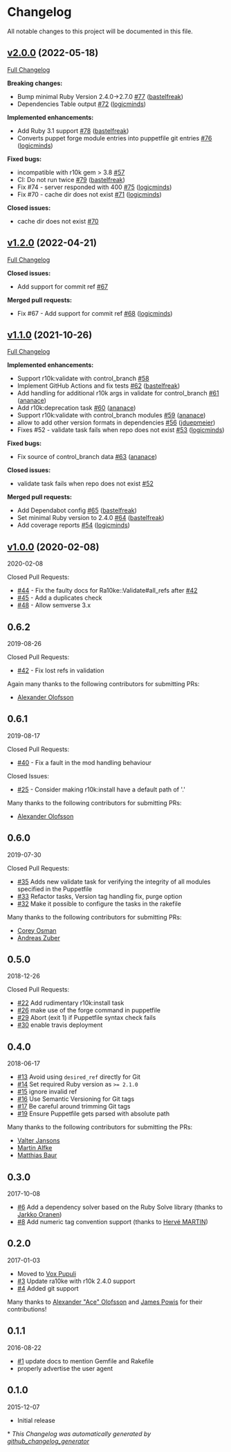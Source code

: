 # Changelog

All notable changes to this project will be documented in this file.

## [v2.0.0](https://github.com/voxpupuli/ra10ke/tree/v2.0.0) (2022-05-18)

[Full Changelog](https://github.com/voxpupuli/ra10ke/compare/v1.2.0...v2.0.0)

**Breaking changes:**

- Bump minimal Ruby Version 2.4.0-\>2.7.0 [\#77](https://github.com/voxpupuli/ra10ke/pull/77) ([bastelfreak](https://github.com/bastelfreak))
- Dependencies Table output  [\#72](https://github.com/voxpupuli/ra10ke/pull/72) ([logicminds](https://github.com/logicminds))

**Implemented enhancements:**

- Add Ruby 3.1 support [\#78](https://github.com/voxpupuli/ra10ke/pull/78) ([bastelfreak](https://github.com/bastelfreak))
- Converts puppet forge module entries into puppetfile git entries [\#76](https://github.com/voxpupuli/ra10ke/pull/76) ([logicminds](https://github.com/logicminds))

**Fixed bugs:**

- incompatible with r10k gem \> 3.8 [\#57](https://github.com/voxpupuli/ra10ke/issues/57)
- CI: Do not run twice [\#79](https://github.com/voxpupuli/ra10ke/pull/79) ([bastelfreak](https://github.com/bastelfreak))
- Fix \#74 - server responded with 400 [\#75](https://github.com/voxpupuli/ra10ke/pull/75) ([logicminds](https://github.com/logicminds))
- Fix \#70 - cache dir does not exist [\#71](https://github.com/voxpupuli/ra10ke/pull/71) ([logicminds](https://github.com/logicminds))

**Closed issues:**

- cache dir does not exist [\#70](https://github.com/voxpupuli/ra10ke/issues/70)

## [v1.2.0](https://github.com/voxpupuli/ra10ke/tree/v1.2.0) (2022-04-21)

[Full Changelog](https://github.com/voxpupuli/ra10ke/compare/v1.1.0...v1.2.0)

**Closed issues:**

- Add support for commit ref [\#67](https://github.com/voxpupuli/ra10ke/issues/67)

**Merged pull requests:**

- Fix \#67 - Add support for commit ref [\#68](https://github.com/voxpupuli/ra10ke/pull/68) ([logicminds](https://github.com/logicminds))

## [v1.1.0](https://github.com/voxpupuli/ra10ke/tree/v1.1.0) (2021-10-26)

[Full Changelog](https://github.com/voxpupuli/ra10ke/compare/v1.0.0...v1.1.0)

**Implemented enhancements:**

- Support r10k:validate with control\_branch [\#58](https://github.com/voxpupuli/ra10ke/issues/58)
- Implement GitHub Actions and fix tests [\#62](https://github.com/voxpupuli/ra10ke/pull/62) ([bastelfreak](https://github.com/bastelfreak))
- Add handling for additional r10k args in validate for control\_branch [\#61](https://github.com/voxpupuli/ra10ke/pull/61) ([ananace](https://github.com/ananace))
- Add r10k:deprecation task [\#60](https://github.com/voxpupuli/ra10ke/pull/60) ([ananace](https://github.com/ananace))
- Support r10k:validate with control\_branch modules [\#59](https://github.com/voxpupuli/ra10ke/pull/59) ([ananace](https://github.com/ananace))
- allow to add other version formats in dependencies [\#56](https://github.com/voxpupuli/ra10ke/pull/56) ([jduepmeier](https://github.com/jduepmeier))
- Fixes \#52 - validate task fails when repo does not exist [\#53](https://github.com/voxpupuli/ra10ke/pull/53) ([logicminds](https://github.com/logicminds))

**Fixed bugs:**

- Fix source of control\_branch data [\#63](https://github.com/voxpupuli/ra10ke/pull/63) ([ananace](https://github.com/ananace))

**Closed issues:**

- validate task fails when repo does not exist [\#52](https://github.com/voxpupuli/ra10ke/issues/52)

**Merged pull requests:**

- Add Dependabot config [\#65](https://github.com/voxpupuli/ra10ke/pull/65) ([bastelfreak](https://github.com/bastelfreak))
- Set minimal Ruby version to 2.4.0 [\#64](https://github.com/voxpupuli/ra10ke/pull/64) ([bastelfreak](https://github.com/bastelfreak))
- Add coverage reports [\#54](https://github.com/voxpupuli/ra10ke/pull/54) ([logicminds](https://github.com/logicminds))

## [v1.0.0](https://github.com/voxpupuli/ra10ke/tree/v1.0.0) (2020-02-08)

2020-02-08

Closed Pull Requests:

* [#44](https://github.com/voxpupuli/ra10ke/pull/44) - Fix the faulty docs for Ra10ke::Validate#all_refs after [#42](https://github.com/voxpupuli/ra10ke/pull/42)
* [#45](https://github.com/voxpupuli/ra10ke/pull/45) - Add a duplicates check
* [#48](https://github.com/voxpupuli/ra10ke/pull/48) - Allow semverse 3.x

0.6.2
-----

2019-08-26

Closed Pull Requests:

* [#42](https://github.com/voxpupuli/ra10ke/pull/42) - Fix lost refs in validation

Again many thanks to the following contributors for submitting PRs:

* [Alexander Olofsson](https://github.com/ananace)

0.6.1
-----

2019-08-17

Closed Pull Requests:

* [#40](https://github.com/voxpupuli/ra10ke/pull/40) - Fix a fault in the mod handling behaviour

Closed Issues:

* [#25](https://github.com/voxpupuli/ra10ke/issues/25) - Consider making r10k:install have a default path of '.'

Many thanks to the following contributors for submitting PRs:

* [Alexander Olofsson](https://github.com/ananace)

0.6.0
-----

2019-07-30

Closed Pull Requests:

* [#35](https://github.com/voxpupuli/ra10ke/pull/35) Adds new validate task for verifying the integrity of all modules      specified in the Puppetfile
* [#33](https://github.com/voxpupuli/ra10ke/pull/33) Refactor tasks, Version tag handling fix, purge option
* [#32](https://github.com/voxpupuli/ra10ke/pull/32) Make it possible to configure the tasks in the rakefile

Many thanks to the following contributors for submitting PRs:

* [Corey Osman](https://github.com/logicminds)
* [Andreas Zuber](https://github.com/ZeroPointEnergy)

0.5.0
-----

2018-12-26

Closed Pull Requests:

* [#22](https://github.com/voxpupuli/ra10ke/pull/22) Add rudimentary r10k:install task
* [#26](https://github.com/voxpupuli/ra10ke/pull/26) make use of the forge command in puppetfile
* [#29](https://github.com/voxpupuli/ra10ke/pull/29) Abort (exit 1) if Puppetfile syntax check fails
* [#30](https://github.com/voxpupuli/ra10ke/pull/30) enable travis deployment

0.4.0
-----

2018-06-17

* [#13](https://github.com/voxpupuli/ra10ke/pull/13) Avoid using `desired_ref` directly for Git
* [#14](https://github.com/voxpupuli/ra10ke/pull/14) Set required Ruby version as `>= 2.1.0`
* [#15](https://github.com/voxpupuli/ra10ke/pull/15) ignore invalid ref
* [#16](https://github.com/voxpupuli/ra10ke/pull/16) Use Semantic Versioning for Git tags
* [#17](https://github.com/voxpupuli/ra10ke/pull/17) Be careful around trimming Git tags
* [#19](https://github.com/voxpupuli/ra10ke/pull/19) Ensure Puppetfile gets parsed with absolute path

Many thanks to the following contributors for submitting the PRs:
* [Valter Jansons](https://github.com/sigv)
* [Martin Alfke](https://github.com/tuxmea)
* [Matthias Baur](https://github.com/baurmatt)

0.3.0
-----

2017-10-08

* [#6](https://github.com/voxpupuli/ra10ke/pull/6) Add a dependency solver based on the Ruby Solve library (thanks to [Jarkko Oranen](https://github.com/oranenj))
* [#8](https://github.com/voxpupuli/ra10ke/pull/8) Add numeric tag convention support (thanks to [Hervé MARTIN](https://github.com/HerveMARTIN))

0.2.0
-----

2017-01-03

* Moved to [Vox Pupuli](https://voxpupuli.org/)
* [#3](https://github.com/voxpupuli/ra10ke/pull/3) Update ra10ke with r10k 2.4.0 support
* [#4](https://github.com/voxpupuli/ra10ke/pull/4) Added git support

Many thanks to [Alexander "Ace" Olofsson](https://github.com/ace13) and [James Powis](https://github.com/james-powis) for their contributions!

0.1.1
-----

2016-08-22

* [#1](https://github.com/tampakrap/ra10ke/issues/1) update docs to mention Gemfile and Rakefile
* properly advertise the user agent

0.1.0
-----

2015-12-07

* Initial release


\* *This Changelog was automatically generated by [github_changelog_generator](https://github.com/github-changelog-generator/github-changelog-generator)*
